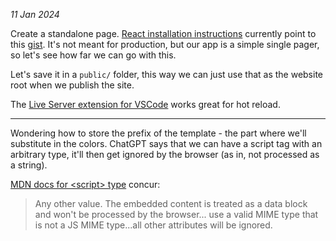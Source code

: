 _11 Jan 2024_

Create a standalone page. [React installation
instructions](https://react.dev/learn/installation) currently point to this
[gist](https://gist.githubusercontent.com/gaearon/0275b1e1518599bbeafcde4722e79ed1/raw/db72dcbf3384ee1708c4a07d3be79860db04bff0/example.html).
It's not meant for production, but our app is a simple single pager, so let's
see how far we can go with this.

Let's save it in a `public/` folder, this way we can just use that as the
website root when we publish the site.

The [Live Server extension for
VSCode](https://marketplace.visualstudio.com/items?itemName=ritwickdey.LiveServer)
works great for hot reload.

---

Wondering how to store the prefix of the template - the part where we'll
substitute in the colors. ChatGPT says that we can have a script tag with an
arbitrary type, it'll then get ignored by the browser (as in, not processed as a
string).

[MDN docs for \<script\>
type](https://developer.mozilla.org/en-US/docs/Web/HTML/Element/script/type)
concur:

> Any other value. The embedded content is treated as a data block and won't be
> processed by the browser... use a valid MIME type that is not a JS MIME
> type...all other attributes will be ignored.

